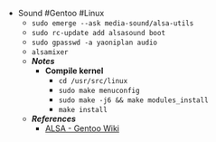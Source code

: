 - Sound #Gentoo #Linux
	- `sudo emerge --ask media-sound/alsa-utils`
	- `sudo rc-update add alsasound boot`
	- `sudo gpasswd -a yaoniplan audio`
	- `alsamixer`
	- ***Notes***
		- **Compile kernel**
			- `cd /usr/src/linux`
			- `sudo make menuconfig`
			- `sudo make -j6 && make modules_install`
			- `make install`
	- ***References***
		- [ALSA - Gentoo Wiki](https://wiki.gentoo.org/wiki/ALSA)